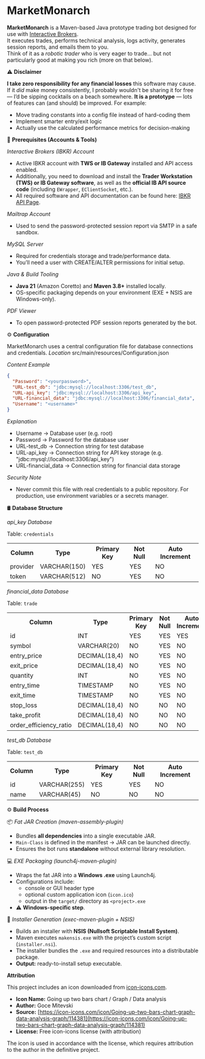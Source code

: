 # MarketMonarch
**MarketMonarch** is a Maven-based Java prototype trading bot designed for use with [Interactive Brokers](https://www.interactivebrokers.com/).  
It executes trades, performs technical analysis, logs activity, generates session reports, and emails them to you.  
Think of it as a *robotic trader* who is very eager to trade… but not particularly good at making you rich (more on that below).


⚠️ **Disclaimer**

**I take zero responsibility for any financial losses** this software may cause. If it *did* make money consistently, I probably wouldn't be sharing it for free — I’d be sipping cocktails on a beach somewhere. 
**It is a prototype** — lots of features can (and should) be improved. For example:
   * Move trading constants into a config file instead of hard-coding them
   * Implement smarter entry/exit logic
   * Actually use the calculated performance metrics for decision-making  


🔧 **Prerequisites (Accounts & Tools)**  

*Interactive Brokers (IBKR) Account*  
  - Active IBKR account with **TWS or IB Gateway** installed and API access enabled.  
  - Additionally, you need to download and install the **Trader Workstation (TWS) or IB Gateway software**, as well as the **official IB API source code** (including `EWrapper`, `EClientSocket`, etc.).  
  - All required software and API documentation can be found here: [IBKR API Page](https://ibkrcampus.com/campus/ibkr-api-page/twsapi-doc/).
    
*Mailtrap Account*
  - Used to send the password-protected session report via SMTP in a safe sandbox.
  
*MySQL Server*
  - Required for credentials storage and trade/performance data.
  - You’ll need a user with CREATE/ALTER permissions for initial setup.
  
*Java & Build Tooling*
  - **Java 21** (Amazon Coretto) and **Maven 3.8+** installed locally.
  - OS-specific packaging depends on your environment (EXE + NSIS are Windows-only).
  
*PDF Viewer*
  - To open password-protected PDF session reports generated by the bot.



⚙️ **Configuration**

MarketMonarch uses a central configuration file for database connections and credentials.
*Location* 
   src/main/resources/Configuration.json
   
*Content Example*
   
```json
{
  "Password": "<yourpassword>",
  "URL-test_db": "jdbc:mysql://localhost:3306/test_db",
  "URL-api_key": "jdbc:mysql://localhost:3306/api_key",
  "URL-financial_data": "jdbc:mysql://localhost:3306/financial_data",
  "Username": "<username>"
} 
```

   *Explanation*
  - Username           -> Database user (e.g. root)
  - Password           -> Password for the database user
  - URL-test_db        -> Connection string for test database
  - URL-api_key        -> Connection string for API key storage (e.g. "jdbc:mysql://localhost:3306/api_key")
  - URL-financial_data -> Connection string for financial data storage

   *Security Note*
  - Never commit this file with real credentials to a public repository. For production, use environment variables or a secrets manager.


🛢️ **Database Structure**

*api_key Database*

Table: `credentials`  
<table>
  <tr><th>Column</th><th>Type</th><th>Primary Key</th><th>Not Null</th><th>Auto Increment</th></tr>
  <tr><td>provider</td><td>VARCHAR(150)</td><td>YES</td><td>YES</td><td>NO</td></tr>
  <tr><td>token</td><td>VARCHAR(512)</td><td>NO</td><td>YES</td><td>NO</td></tr>
</table>



*financial_data Database*

Table: `trade`  
<table>
  <tr><th>Column</th><th>Type</th><th>Primary Key</th><th>Not Null</th><th>Auto Increment</th></tr>
  <tr><td>id</td><td>INT</td><td>YES</td><td>YES</td><td>YES</td></tr>
  <tr><td>symbol</td><td>VARCHAR(20)</td><td>NO</td><td>YES</td><td>NO</td></tr>
  <tr><td>entry_price</td><td>DECIMAL(18,4)</td><td>NO</td><td>YES</td><td>NO</td></tr>
  <tr><td>exit_price</td><td>DECIMAL(18,4)</td><td>NO</td><td>YES</td><td>NO</td></tr>
  <tr><td>quantity</td><td>INT</td><td>NO</td><td>YES</td><td>NO</td></tr>
  <tr><td>entry_time</td><td>TIMESTAMP</td><td>NO</td><td>YES</td><td>NO</td></tr>
  <tr><td>exit_time</td><td>TIMESTAMP</td><td>NO</td><td>YES</td><td>NO</td></tr>
  <tr><td>stop_loss</td><td>DECIMAL(18,4)</td><td>NO</td><td>NO</td><td>NO</td></tr>
  <tr><td>take_profit</td><td>DECIMAL(18,4)</td><td>NO</td><td>NO</td><td>NO</td></tr>
  <tr><td>order_efficiency_ratio</td><td>DECIMAL(18,4)</td><td>NO</td><td>NO</td><td>NO</td></tr>
</table>

*test_db Database*

Table: `test_db` 
<table>
  <tr><th>Column</th><th>Type</th><th>Primary Key</th><th>Not Null</th><th>Auto Increment</th></tr>
  <tr><td>id</td><td>VARCHAR(255)</td><td>YES</td><td>YES</td><td>NO</td></tr>
  <tr><td>name</td><td>VARCHAR(45)</td><td>NO</td><td>NO</td><td>NO</td></tr>
</table>  
  
  
⚙️ **Build Process**

📦 *Fat JAR Creation (maven-assembly-plugin)*
- Bundles **all dependencies** into a single executable JAR.  
- `Main-Class` is defined in the manifest → JAR can be launched directly.  
- Ensures the bot runs **standalone** without external library resolution.  



💻 *EXE Packaging (launch4j-maven-plugin)*
- Wraps the fat JAR into a **Windows .exe** using Launch4j.  
- Configurations include:  
  - console or GUI header type  
  - optional custom application icon (`icon.ico`)  
  - output in the `target/` directory as `<project>.exe`  
- ⚠️ **Windows-specific step**.  



📀 *Installer Generation (exec-maven-plugin + NSIS)*
- Builds an installer with **NSIS (Nullsoft Scriptable Install System)**.  
- Maven executes `makensis.exe` with the project’s custom script (`installer.nsi`).  
- The installer bundles the `.exe` and required resources into a distributable package.  
- **Output:** ready-to-install setup executable.  


**Attribution**

This project includes an icon downloaded from [icon-icons.com](https://icon-icons.com/).

- **Icon Name:** Going up two bars chart / Graph / Data analysis  
- **Author:** Goce Mitevski  
- **Source:** [https://icon-icons.com/icon/Going-up-two-bars-chart-graph-data-analysis-graph/114381](https://icon-icons.com/icon/Going-up-two-bars-chart-graph-data-analysis-graph/114381)  
- **License:** Free icon-icons license (with attribution)

The icon is used in accordance with the license, which requires attribution to the author in the definitive project.

